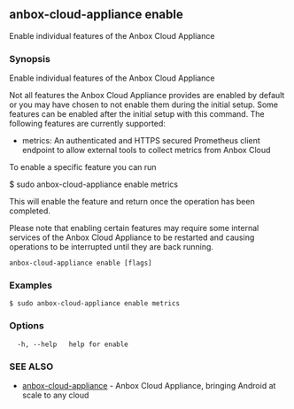 ## anbox-cloud-appliance enable

Enable individual features of the Anbox Cloud Appliance

### Synopsis

Enable individual features of the Anbox Cloud Appliance

Not all features the Anbox Cloud Appliance provides are enabled by
default or you may have chosen to not enable them during the initial
setup. Some features can be enabled after the initial setup with this
command. The following features are currently supported:

* metrics: An authenticated and HTTPS secured Prometheus client endpoint
  to allow external tools to collect metrics from Anbox Cloud

To enable a specific feature you can run

  $ sudo anbox-cloud-appliance enable metrics

This will enable the feature and return once the operation has been
completed.

Please note that enabling certain features may require some internal
services of the Anbox Cloud Appliance to be restarted and causing
operations to be interrupted until they are back running.


```
anbox-cloud-appliance enable [flags]
```

### Examples

```
$ sudo anbox-cloud-appliance enable metrics
```

### Options

```
  -h, --help   help for enable
```

### SEE ALSO

* [anbox-cloud-appliance](anbox-cloud-appliance.md)	 - Anbox Cloud Appliance, bringing Android at scale to any cloud

